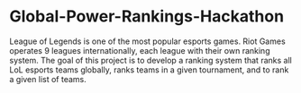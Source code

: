 # Global-Power-Rankings-Hackathon
League of Legends is one of the most popular esports games. Riot Games operates 9 leagues internationally, each league with their own ranking system. The goal of this project is to develop a ranking system that ranks all LoL esports teams globally, ranks teams in a given tournament, and to rank a given list of teams.

